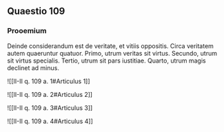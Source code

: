 ## Quaestio 109

### Prooemium

Deinde considerandum est de veritate, et vitiis oppositis. Circa veritatem autem quaeruntur quatuor. Primo, utrum veritas sit virtus. Secundo, utrum sit virtus specialis. Tertio, utrum sit pars iustitiae. Quarto, utrum magis declinet ad minus.

![[II-II q. 109 a. 1#Articulus 1]]

![[II-II q. 109 a. 2#Articulus 2]]

![[II-II q. 109 a. 3#Articulus 3]]

![[II-II q. 109 a. 4#Articulus 4]]

